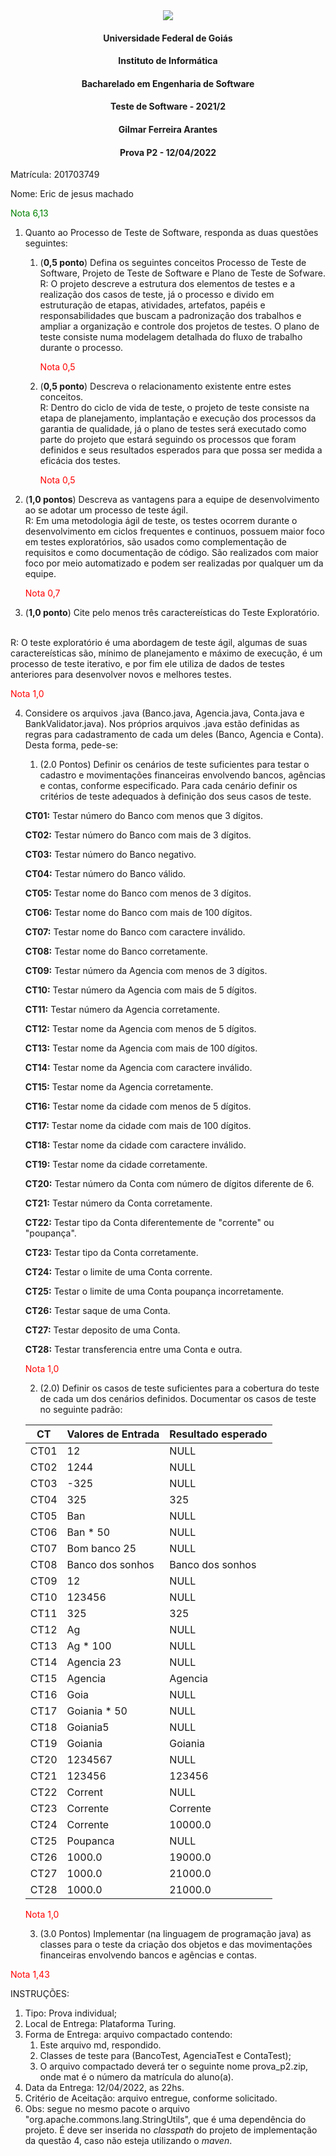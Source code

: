 <div align=center>
  <img src="brasaooficialcolorido.png">
</div>

#### <p style="text-align: center;">Universidade Federal de Goiás</p>
#### <p style="text-align: center;">Instituto de Informática</p>
#### <p style="text-align: center;">Bacharelado em Engenharia de Software</p>
#### <p style="text-align: center;">Teste de Software - 2021/2</p>
#### <p style="text-align: center;">Gilmar Ferreira Arantes</p>
####  <p style="text-align: center;"> Prova P2 - 12/04/2022</p>

Matrícula: 201703749

Nome: Eric de jesus machado

<p><font color="green">Nota 6,13</font></p>


1. Quanto ao Processo de Teste de Software, responda as duas questões seguintes:
   1. (**0,5 ponto**) Defina os seguintes conceitos Processo de Teste de Software, Projeto de Teste de Software e Plano de Teste de Sofware. <br />
   R: O projeto descreve a estrutura dos elementos de testes e a realização dos casos de teste, já o processo e divido em estruturação de etapas, atividades, artefatos, papéis e responsabilidades que buscam a padronização dos trabalhos e ampliar a organização e controle dos projetos de testes.
   O plano de teste consiste numa modelagem detalhada do fluxo de trabalho durante o processo.
      <p><font color="red">Nota 0,5</font></p>

   2. (**0,5 ponto**) Descreva o relacionamento existente entre estes conceitos.<br />
   R: Dentro do ciclo de vida de teste, o projeto de teste consiste na etapa de planejamento, implantação e execução dos processos da garantia de qualidade, já o plano de testes será executado como parte do projeto que estará seguindo os processos que foram definidos e seus resultados esperados para que possa ser medida a eficácia dos testes.
      <p><font color="red">Nota 0,5</font></p>

2. (**1,0 pontos**) Descreva as vantagens para a equipe de desenvolvimento ao se adotar um processo de teste ágil.<br />
   R: Em uma metodologia ágil de teste, os testes ocorrem durante o desenvolvimento em ciclos frequentes e continuos, possuem maior foco em testes exploratórios, são usados como complementação de requisitos e como documentação de código. São realizados com maior foco por meio automatizado e podem ser realizadas por qualquer um da equipe.
   <p><font color="red">Nota 0,7</font></p>


3. (**1,0 ponto**) Cite pelo menos três caractereísticas do Teste Exploratório.
<br />
R: O teste exploratório é uma abordagem de teste ágil, algumas de suas caractereísticas são, mínimo de planejamento e máximo de execução, é um processo de teste iterativo, e por fim ele utiliza de dados de testes anteriores para desenvolver novos e melhores testes.
    <p><font color="red">Nota 1,0</font></p>

4. Considere os arquivos .java (Banco.java, Agencia.java, Conta.java e BankValidator.java). Nos próprios arquivos .java estão definidas as regras para cadastramento de cada um deles (Banco, Agencia e Conta). Desta forma, pede-se:
   1. (2.0 Pontos) Definir os cenários de teste suficientes para testar o cadastro e movimentações financeiras envolvendo bancos, agências e contas, conforme especificado. Para cada cenário definir os critérios de teste adequados à definição dos seus casos de teste. <br />



   **CT01:** Testar número do Banco com menos que 3 dígitos.

   **CT02:** Testar número do Banco com mais de 3 dígitos.

   **CT03:** Testar número do Banco negativo.

   **CT04:** Testar número do Banco válido.

   **CT05:** Testar nome do Banco com menos de 3 dígitos.

   **CT06:** Testar nome do Banco com mais de 100 dígitos.

   **CT07:** Testar nome do Banco com caractere inválido.

   **CT08:** Testar nome do Banco corretamente.

   **CT09:** Testar número da Agencia com menos de 3 dígitos.

   **CT10:** Testar número da Agencia com mais de 5 dígitos.

   **CT11:** Testar número da Agencia corretamente.

   **CT12:** Testar nome da Agencia com menos de 5 dígitos.

   **CT13:** Testar nome da Agencia com mais de 100 dígitos.

   **CT14:** Testar nome da Agencia com caractere inválido.

   **CT15:** Testar nome da Agencia corretamente.

   **CT16:** Testar nome da cidade com menos de 5 dígitos.

   **CT17:** Testar nome da cidade com mais de 100 dígitos.

   **CT18:** Testar nome da cidade com caractere inválido.

   **CT19:** Testar nome da cidade corretamente.

   **CT20:** Testar número da Conta com número de dígitos diferente de 6.

   **CT21:** Testar número da Conta corretamente.

   **CT22:** Testar tipo da Conta diferentemente de "corrente" ou "poupança".

   **CT23:** Testar tipo da Conta corretamente.

   **CT24:** Testar o limite de uma Conta corrente.

   **CT25:** Testar o limite de uma Conta poupança incorretamente.

   **CT26:** Testar saque de uma Conta.

   **CT27:** Testar deposito de uma Conta.

   **CT28:** Testar transferencia entre uma Conta e outra.
   <p><font color="red">Nota 1,0</font></p>

   2. (2.0) Definir os casos de teste suficientes para a cobertura do teste de cada um dos cenários definidos. Documentar os casos de teste no seguinte padrão:

   CT | Valores de Entrada|Resultado esperado|
   --------- | ------ | ------
   CT01 | 12| NULL
   CT02 | 1244| NULL
   CT03 | -325| NULL
   CT04 | 325| 325
   CT05 | Ban| NULL
   CT06 | Ban * 50| NULL
   CT07 | Bom banco 25| NULL
   CT08 | Banco dos sonhos| Banco dos sonhos
   CT09 | 12| NULL
   CT10 | 123456| NULL
   CT11 | 325| 325
   CT12 | Ag| NULL
   CT13 | Ag * 100| NULL
   CT14 | Agencia 23| NULL
   CT15 | Agencia| Agencia
   CT16 | Goia| NULL
   CT17 | Goiania * 50| NULL
   CT18 | Goiania5| NULL
   CT19 | Goiania| Goiania
   CT20 | 1234567| NULL
   CT21 | 123456| 123456
   CT22 | Corrent| NULL
   CT23 | Corrente| Corrente
   CT24 | Corrente| 10000.0
   CT25 | Poupanca| NULL
   CT26 | 1000.0| 19000.0
   CT27 | 1000.0| 21000.0
   CT28 | 1000.0| 21000.0

   <p><font color="red">Nota 1,0</font></p>

   3. (3.0 Pontos) Implementar (na linguagem de programação java) as classes para o teste da criação dos objetos e das movimentações financeiras envolvendo bancos e agências e contas.

<p><font color="red">Nota 1,43</font></p>

INSTRUÇÕES:
1. Tipo: Prova individual;
2. Local de Entrega: Plataforma Turing.
3. Forma de Entrega: arquivo compactado contendo:
   1. Este arquivo md, respondido.
   2. Classes de teste para (BancoTest, AgenciaTest e ContaTest);
   3. O arquivo compactado deverá ter o seguinte nome prova_p2<mat>.zip, onde mat é o número da matrícula do aluno(a).
5. Data da Entrega: 12/04/2022, as 22hs.
6. Critério de Aceitação: arquivo entregue, conforme solicitado.
7. Obs: segue no mesmo pacote o arquivo "org.apache.commons.lang.StringUtils", que é uma dependência do projeto. É deve ser inserida no _classpath_ do projeto de implementação da questão 4, caso não esteja utilizando o _maven_.
